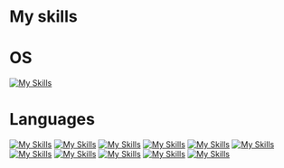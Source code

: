 # My skills

# OS
[![My Skills](https://skillicons.dev/icons?i=linux)](https://www.kernel.org/)

# Languages
[![My Skills](https://skillicons.dev/icons?i=bash)](https://www.gnu.org/software/bash/)
[![My Skills](https://skillicons.dev/icons?i=html)](https://html-lang.org/)
[![My Skills](https://skillicons.dev/icons?i=js)](https://developer.mozilla.org/en-US/docs/Web/JavaScript)
[![My Skills](https://skillicons.dev/icons?i=css)](https://developer.mozilla.org/en-US/docs/Web/CSS)
[![My Skills](https://skillicons.dev/icons?i=rust)](https://www.rust-lang.org/)
[![My Skills](https://skillicons.dev/icons?i=c)](https://www.iso.org/standard/74528.html)
[![My Skills](https://skillicons.dev/icons?i=cpp)](https://isocpp.org/)
[![My Skills](https://skillicons.dev/icons?i=docker)](https://www.docker.com/)
[![My Skills](https://skillicons.dev/icons?i=mysql)](https://www.mysql.com/)
[![My Skills](https://skillicons.dev/icons?i=sqlite)](https://www.sqlite.org/index.html)
[![My Skills](https://skillicons.dev/icons?i=eclipse)](https://www.eclipse.org/)







